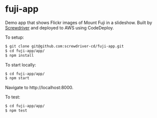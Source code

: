 # fuji-app

Demo app that shows Flickr images of Mount Fuji in a slideshow. Built by
[Screwdriver](https://screwdriver.cd) and deployed to AWS using CodeDeploy.

To setup:
```bash
$ git clone git@github.com:screwdriver-cd/fuji-app.git
$ cd fuji-app/app/
$ npm install
```

To start locally:
```bash
$ cd fuji-app/app/
$ npm start
```
Navigate to http://localhost:8000.

To test:
```bash
$ cd fuji-app/app/
$ npm test
```
